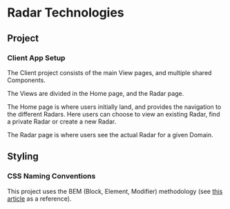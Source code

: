 # Radar Technologies

## Project

### Client App Setup

The Client project consists of the main View pages, and multiple shared Components.

The Views are divided in the Home page, and the Radar page. 

The Home page is where users initially land, and provides the navigation to the different Radars. Here users can choose to view an existing Radar, find a private Radar or create a new Radar.

The Radar page is where users see the actual Radar for a given Domain. 

## Styling

### CSS Naming Conventions

This project uses the BEM (Block, Element, Modifier) methodology (see [this article](https://css-tricks.com/bem-101/) as a reference). 